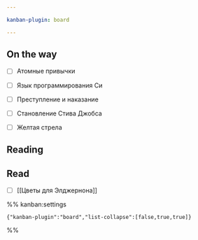 ```yaml
---

kanban-plugin: board

---
```


## On the way

- [ ] Атомные привычки
- [ ] Язык программирования Си
- [ ] Преступление и наказание
- [ ] Становление Стива Джобса
- [ ] Желтая стрела


## Reading



## Read

- [ ] [[Цветы для Элджернона]]




%% kanban:settings
```
{"kanban-plugin":"board","list-collapse":[false,true,true]}
```
%%
